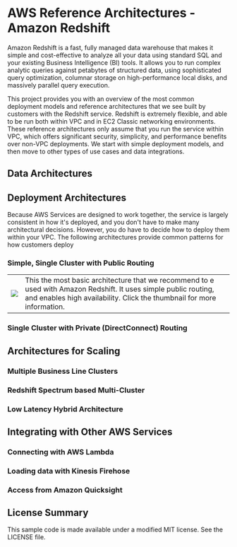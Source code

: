 # AWS Reference Architectures - Amazon Redshift

Amazon Redshift is a fast, fully managed data warehouse that makes it simple and cost-effective to analyze all your data using standard SQL and your existing Business Intelligence (BI) tools. It allows you to run complex analytic queries against petabytes of structured data, using sophisticated query optimization, columnar storage on high-performance local disks, and massively parallel query execution.

This project provides you with an overview of the most common deployment models and reference architectures that we see built by customers with the Redshift service. Redshift is extremely flexible, and able to be run both within VPC and in EC2 Classic networking environments. These reference architectures only assume that you run the service within VPC, which offers significant security, simplicity, and performance benefits over non-VPC deployments. We start with simple deployment models, and then move to other types of use cases and data integrations.

## Data Architectures

## Deployment Architectures

Because AWS Services are designed to work together, the service is largely consistent in how it's deployed, and you don't have to make many architectural decisions. However, you do have to decide how to deploy them within your VPC. The following architectures provide common patterns for how customers deploy 

### Simple, Single Cluster with Public Routing

<table><tr><td><a href="public-routing/README.md"><img src="https://github.com/aws-samples/aws-dbs-refarch-redshift/blob/master/public-routing/thumbnail.png"/></a></td><td>
This the most basic architecture that we recommend to e used with Amazon Redshift. It uses simple public routing, and enables high availability. Click the thumbnail for more information.
</td></tr></table>

### Single Cluster with Private (DirectConnect) Routing

## Architectures for Scaling

### Multiple Business Line Clusters

### Redshift Spectrum based Multi-Cluster

### Low Latency Hybrid Architecture

## Integrating with Other AWS Services

### Connecting with AWS Lambda

### Loading data with Kinesis Firehose

### Access from Amazon Quicksight

## License Summary

This sample code is made available under a modified MIT license. See the LICENSE file.

